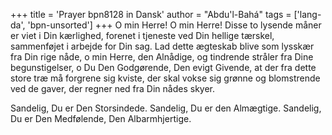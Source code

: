 +++
title = 'Prayer bpn8128 in Dansk'
author = "Abdu'l-Bahá"
tags = ['lang-da', 'bpn-unsorted']
+++
O min Herre! O min Herre! Disse to lysende måner er viet i Din kærlighed, forenet i tjeneste ved Din hellige tærskel, sammenføjet i arbejde for Din sag. Lad dette ægteskab blive som lysskær fra Din rige nåde, o min Herre, den Alnådige, og tindrende stråler fra Dine begunstigelser, o Du Den Godgørende, Den evigt Givende, at der fra dette store træ må forgrene sig kviste, der skal vokse sig grønne og blomstrende ved de gaver, der regner ned fra Din nådes skyer.

Sandelig, Du er Den Storsindede. Sandelig, Du er den Almægtige. Sandelig, Du er Den Medfølende, Den Albarmhjertige.
